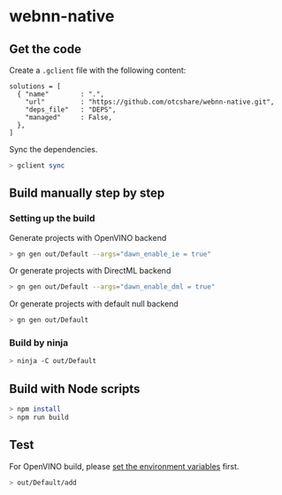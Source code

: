 # webnn-native

## Get the code
Create a `.gclient` file with the following content:
```
solutions = [
  { "name"        : ".",
    "url"         : "https://github.com/otcshare/webnn-native.git",
    "deps_file"   : "DEPS",
    "managed"     : False,
  },
]
```

Sync the dependencies.
```sh
> gclient sync
```
## Build manually step by step
### Setting up the build
Generate projects with OpenVINO backend
```sh
> gn gen out/Default --args="dawn_enable_ie = true"
```

Or generate projects with DirectML backend
```sh
> gn gen out/Default --args="dawn_enable_dml = true"
```

Or generate projects with default null backend
```sh
> gn gen out/Default
```
### Build by ninja
```sh
> ninja -C out/Default
```

## Build with Node scripts
```sh
> npm install
> npm run build
```

## Test
For OpenVINO build, please [set the environment variables](https://docs.openvinotoolkit.org/2021.1/openvino_docs_install_guides_installing_openvino_windows.html#set-the-environment-variables) first.
```sh
> out/Default/add
```
